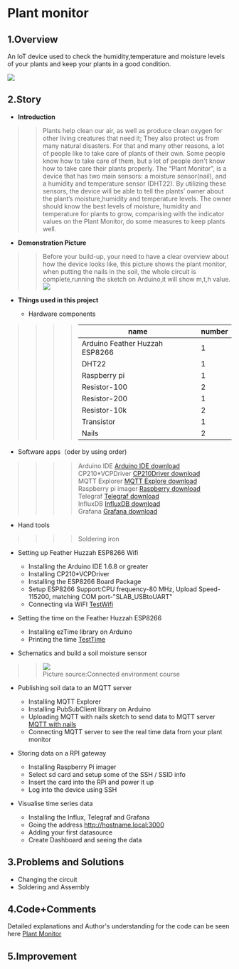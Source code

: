 # Plant monitor
## 1.Overview
An IoT device used to check the humidity,temperature and moisture levels of your plants and keep your plants in a good condition.  

 ![](https://github.com/guodongxiaren/ImageCache/raw/master/Logo/foryou.gif)  
 
 
## 2.Story
* **Introduction**  

>>Plants help clean our air, as well as produce clean oxygen for other living creatures that need it; They also protect us from many natural disasters. For that and many other reasons, a lot of people like to take care of plants of their own. Some people know how to take care of them, but a lot of people don't know how to take care their plants properly. The “Plant Monitor”, is a device that has two main sensors: a moisture sensor(nail), and a humidity and temperature sensor (DHT22). By utilizing these sensors, the device will be able to tell the plants’ owner about the plant’s moisture,humidity and temperature levels. The owner should know the best levels of moisture, humidity and temperature for plants to grow, comparising with the indicator values on the Plant Monitor, do some measures to keep plants well.  

* **Demonstration Picture**
 >>Before your build-up, your need to have a clear overview about how the device looks like, this picture shows the plant monitor, when putting the nails in the soil, the whole circuit is complete,running the sketch on Arduino,it will show m,t,h value.  
 >>![](https://github.com/guodongxiaren/ImageCache/raw/master/Logo/foryou.gif)  

* **Things used in this project**

  * Hardware components    
>>>>name  | number  
>>>>---- | ----- 
>>>>Arduino Feather Huzzah ESP8266  | 1 
>>>>DHT22  | 1
>>>>Raspberry pi  | 1
>>>>Resistor-100  | 2
>>>>Resistor-200  | 1
>>>>Resistor-10k  | 2
>>>>Transistor  | 1
>>>>Nails  | 2
 
  
   * Software apps（oder by using order)      
 >>>>Arduino IDE    [Arduino IDE download](https://www.baidu.com/)  
 >>>>CP210*VCPDriver   [CP210Driver download](https://www.baidu.com/)  
 >>>>MQTT Explorer     [MQTT Explore download](https://www.baidu.com/)  
 >>>>Raspberry pi imager   [Raspberry download](https://www.baidu.com/)  
 >>>>Telegraf     [Telegraf download](https://www.baidu.com/)  
 >>>>InfluxDB     [InfluxDB download](https://www.baidu.com/)  
 >>>>Grafana     [Grafana download](https://www.baidu.com/)  
 
  * Hand tools    
 >>>>Soldering iron  
 
* Setting up Feather Huzzah ESP8266 Wifi  

  * Installing the Arduino IDE 1.6.8 or greater  
  * Installing CP210*VCPDriver    
  * Installing the ESP8266 Board Package  
  * Setup ESP8266 Support:CPU frequency-80 MHz, Upload Speed-115200, matching COM port-"SLAB_USBtoUART"
  * Connecting via WiFI  [TestWifi](https://www.baidu.com/)  
  
* Setting the time on the Feather Huzzah ESP8266
  * Installing ezTime library on Arduino
  * Printing the time    [TestTime](https://www.baidu.com/) 
   
* Schematics and build a soil moisture sensor 
>>![](https://github.com/guodongxiaren/ImageCache/raw/master/Logo/foryou.gif)   
  Picture source:Connected environment course  
  
* Publishing soil data to an MQTT server   
  * Installing MQTT Explorer  
  * Installing PubSubClient library on Arduino
  * Uploading MQTT with nails sketch to send data to MQTT server  [MQTT with nails](https://www.baidu.com/)  
  * Connecting MQTT server to see the real time data from your plant monitor  
  
* Storing data on a RPI gateway
  * Installing Raspberry Pi imager  
  * Select sd card and setup some of the SSH / SSID info  
  * Insert the card into the RPi and power it up  
  * Log into the device using SSH    
* Visualise time series data  
  * Installing the Influx, Telegraf and Grafana  
  * Going the address http://hostname.local:3000  
  * Adding your first datasource  
  * Create Dashboard and seeing the data     

## 3.Problems and Solutions
* Changing the circuit
* Soldering and Assembly
## 4.Code+Comments
Detailed explanations and Author's understanding for the code can be seen here [Plant Monitor](https://www.baidu.com/)

## 5.Improvement


